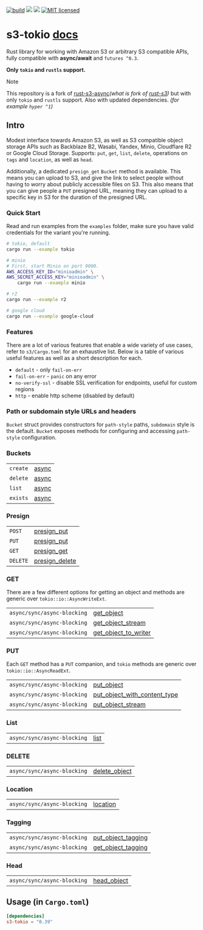 [![build](https://github.com/FemLolStudio/s3-tokio/workflows/build/badge.svg)](https://github.com/FemLolStudio/s3-tokio/actions)
[![](https://img.shields.io/crates/v/s3-tokio.svg)](https://crates.io/crates/s3-tokio)
![](https://img.shields.io/crates/d/s3-tokio.svg)
[![MIT licensed](https://img.shields.io/badge/license-MIT-blue.svg)](https://github.com/FemLolStudio/s3-tokio/blob/master/LICENSE.md)
<!-- [![Join the chat at https://gitter.im/durch/rust-s3](https://badges.gitter.im/durch/rust-s3.svg)](https://gitter.im/durch/rust-s3?utm_source=badge&utm_medium=badge&utm_campaign=pr-badge&utm_content=badge) -->
# s3-tokio [docs](https://docs.rs/s3-tokio/latest/s3/)

Rust library for working with Amazon S3 or arbitrary S3 compatible APIs, fully compatible with **async/await** and `futures ^0.3`.

**Only `tokio` and `rustls` support.**

> [!NOTE]
> This repository is a fork of [rust-s3-async](https://github.com/aalekhpatel07/rust-s3-async)*(what is fork of [rust-s3](https://github.com/durch/rust-s3))* but with only `tokio` and `rustls` support. Also with updated dependencies. *(for example `hyper ^1`)*


## Intro

Modest interface towards Amazon S3, as well as S3 compatible object storage APIs such as Backblaze B2, Wasabi, Yandex, Minio, Cloudflare R2 or Google Cloud Storage.
Supports: `put`, `get`, `list`, `delete`, operations on `tags` and `location`, as well as `head`. 

Additionally, a dedicated `presign_get` `Bucket` method is available. This means you can upload to S3, and give the link to select people without having to worry about publicly accessible files on S3. This also means that you can give people 
a `PUT` presigned URL, meaning they can upload to a specific key in S3 for the duration of the presigned URL.

### Quick Start

Read and run examples from the `examples` folder, make sure you have valid credentials for the variant you're running.

```bash
# tokio, default
cargo run --example tokio

# minio
# First, start Minio on port 9000.
AWS_ACCESS_KEY_ID="minioadmin" \
AWS_SECRET_ACCESS_KEY="minioadmin" \
    cargo run --example minio

# r2
cargo run --example r2

# google cloud
cargo run --example google-cloud
```

### Features

There are a lot of various features that enable a wide variety of use cases, refer to `s3/Cargo.toml` for an exhaustive list. Below is a table of various useful features as well as a short description for each.

+ `default` - only `fail-on-err`
+ `fail-on-err` - `panic` on any error
+ `no-verify-ssl` - disable SSL verification for endpoints, useful for custom regions
+ `http` - enable http scheme (disabled by default)

### Path or subdomain style URLs and headers

`Bucket` struct provides constructors for `path-style` paths, `subdomain` style is the default. `Bucket` exposes methods for configuring and accessing `path-style` configuration.

### Buckets

|          |                                                                                         |
|----------|-----------------------------------------------------------------------------------------|
| `create` | [async](https://docs.rs/s3-tokio/latest/s3/bucket/struct.Bucket.html#method.create)      |
| `delete` | [async](https://docs.rs/s3-tokio/latest/s3/bucket/struct.Bucket.html#method.delete)      |
| `list`   | [async](https://docs.rs/s3-tokio/latest/s3/bucket/struct.Bucket.html#method.list_buckets)|
| `exists` | [async](https://docs.rs/s3-tokio/latest/s3/bucket/struct.Bucket.html#method.exists)|


### Presign

|          |                                                                                                     |
|----------|-----------------------------------------------------------------------------------------------------|
| `POST`   | [presign_put](https://docs.rs/s3-tokio/latest/s3/bucket/struct.Bucket.html#method.presign_post)      |
| `PUT`    | [presign_put](https://docs.rs/s3-tokio/latest/s3/bucket/struct.Bucket.html#method.presign_put)       |
| `GET`    | [presign_get](https://docs.rs/s3-tokio/latest/s3/bucket/struct.Bucket.html#method.presign_get)       |
| `DELETE` | [presign_delete](https://docs.rs/s3-tokio/latest/s3/bucket/struct.Bucket.html#method.presign_delete) |

### GET

There are a few different options for getting an object and methods are generic over `tokio::io::AsyncWriteExt`.

|                             |                                                                                                                 |
|-----------------------------|-----------------------------------------------------------------------------------------------------------------|
| `async/sync/async-blocking` | [get_object](https://docs.rs/s3-tokio/latest/s3/bucket/struct.Bucket.html#method.get_object)                     |
| `async/sync/async-blocking` | [get_object_stream](https://docs.rs/s3-tokio/latest/s3/bucket/struct.Bucket.html#method.get_object_stream)       |
| `async/sync/async-blocking` | [get_object_to_writer](https://docs.rs/s3-tokio/latest/s3/bucket/struct.Bucket.html#method.get_object_to_writer) |

### PUT

Each `GET` method has a `PUT` companion, and `tokio` methods are generic over `tokio::io::AsyncReadExt`.

|                             |                                                                                                                                 |
|-----------------------------|---------------------------------------------------------------------------------------------------------------------------------|
| `async/sync/async-blocking` | [put_object](https://docs.rs/s3-tokio/latest/s3/bucket/struct.Bucket.html#method.put_object)                                     |
| `async/sync/async-blocking` | [put_object_with_content_type](https://docs.rs/s3-tokio/latest/s3/bucket/struct.Bucket.html#method.put_object_with_content_type) |
| `async/sync/async-blocking` | [put_object_stream](https://docs.rs/s3-tokio/latest/s3/bucket/struct.Bucket.html#method.put_object_stream)                       |

### List

|                             |                                                                                 |
|-----------------------------|---------------------------------------------------------------------------------|
| `async/sync/async-blocking` | [list](https://docs.rs/s3-tokio/latest/s3/bucket/struct.Bucket.html#method.list) |

### DELETE

|                             |                                                                                                   |
|-----------------------------|---------------------------------------------------------------------------------------------------|
| `async/sync/async-blocking` | [delete_object](https://docs.rs/s3-tokio/latest/s3/bucket/struct.Bucket.html#method.delete_object) |

### Location

|                             |                                                                                         |
|-----------------------------|-----------------------------------------------------------------------------------------|
| `async/sync/async-blocking` | [location](https://docs.rs/s3-tokio/latest/s3/bucket/struct.Bucket.html#method.location) |

### Tagging

|                             |                                                                                                             |
|-----------------------------|-------------------------------------------------------------------------------------------------------------|
| `async/sync/async-blocking` | [put_object_tagging](https://docs.rs/s3-tokio/latest/s3/bucket/struct.Bucket.html#method.put_object_tagging) |
| `async/sync/async-blocking` | [get_object_tagging](https://docs.rs/s3-tokio/latest/s3/bucket/struct.Bucket.html#method.get_object_tagging) |

### Head

|                             |                                                                                               |
|-----------------------------|-----------------------------------------------------------------------------------------------|
| `async/sync/async-blocking` | [head_object](https://docs.rs/s3-tokio/latest/s3/bucket/struct.Bucket.html#method.head_object) |

## Usage (in `Cargo.toml`)

```toml
[dependencies]
s3-tokio = "0.39"
```

